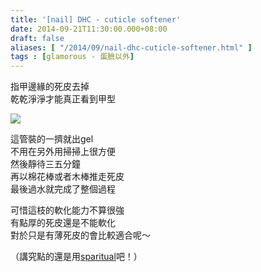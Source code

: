 ```yaml
---
title: '[nail] DHC - cuticle softener'
date: 2014-09-21T11:30:00.000+08:00
draft: false
aliases: [ "/2014/09/nail-dhc-cuticle-softener.html" ]
tags : [glamorous - 蛋臉以外]
---
```


指甲邊緣的死皮去掉  
乾乾淨淨才能真正看到甲型  

[![](https://3.bp.blogspot.com/-dA1FhUuBlCI/XExyEbuuAGI/AAAAAAAAG80/eh5kpua5eiEPSU0Ain9lFTyXsIwHAbccQCLcBGAs/s640/15293828612_0d5a5151bc_z.jpg)](https://3.bp.blogspot.com/-dA1FhUuBlCI/XExyEbuuAGI/AAAAAAAAG80/eh5kpua5eiEPSU0Ain9lFTyXsIwHAbccQCLcBGAs/s1600/15293828612_0d5a5151bc_z.jpg)

這管裝的一擠就出gel  
不用在另外用掃掃上很方便  
然後靜待三五分鐘  
再以棉花棒或者木棒推走死皮  
最後過水就完成了整個過程  
  
可惜這枝的軟化能力不算很強  
有點厚的死皮還是不能軟化  
對於只是有薄死皮的會比較適合呢～  
  
（講究點的還是用[sparitual](http://www.hidie.net/2014/02/nail-sparitual-cuti-clean-cuticle-stain.html)吧！）
